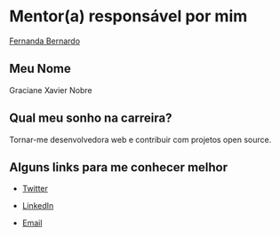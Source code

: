 # Mentor(a) responsável por mim

[Fernanda Bernardo](/profiles/mentors/profiles/fernandabernardo.md)

## Meu Nome

Graciane Xavier Nobre

## Qual meu sonho na carreira?

Tornar-me desenvolvedora web e contribuir com projetos open source. 

## Alguns links para me conhecer melhor

- [Twitter](https://twitter.com/cianetech)

- [LinkedIn](https://www.linkedin.com/in/graciane-xavier-89a63266/)

- [Email](mailto:cianemibs@hotmail.com)
```
